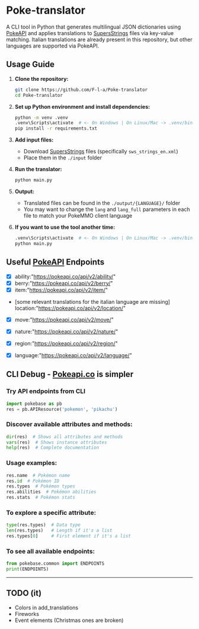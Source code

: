 # Poke-translator
A CLI tool in Python that generates multilingual JSON dictionaries using [PokeAPI](https://pokeapi.co) and applies translations to [SupersStrings](https://github.com/superworldsun/SupersStrings) files via key-value matching.
Italian translations are already present in this repository, but other languages are supported via PokeAPI.
## Usage Guide

1. **Clone the repository:**
   ```bash
   git clone https://github.com/F-l-a/Poke-translator
   cd Poke-translator
   ```

2. **Set up Python environment and install dependencies:**
   ```bash
   python -m venv .venv
   .venv\Scripts\activate  # <- On Windows | On Linux/Mac -> .venv/bin/activate
   pip install -r requirements.txt
   ```

3. **Add input files:**
   - Download [SupersStrings](https://github.com/superworldsun/SupersStrings) files (specifically `sws_strings_en.xml`)
   - Place them in the `./input` folder

4. **Run the translator:**
   ```bash
   python main.py
   ```

5. **Output:**
   - Translated files can be found in the `./output/{LANGUAGE}/` folder
   - You may want to change the `lang` and `lang_full` parameters in each file to match your PokeMMO client language

6. **If you want to use the tool another time:**
   ```bash
   .venv\Scripts\activate  # <- On Windows | On Linux/Mac -> .venv/bin/activate
   python main.py
   ```

## Useful [PokeAPI](https://pokeapi.co) Endpoints

- [x] ability:"https://pokeapi.co/api/v2/ability/"
- [x] berry:"https://pokeapi.co/api/v2/berry/"
- [x] item:"https://pokeapi.co/api/v2/item/"
- [some relevant translations for the italian language are missing] location:"https://pokeapi.co/api/v2/location/"
- [x] move:"https://pokeapi.co/api/v2/move/"
- [x] nature:"https://pokeapi.co/api/v2/nature/"
- [x] region:"https://pokeapi.co/api/v2/region/"
- [x] language:"https://pokeapi.co/api/v2/language/"


## CLI Debug - [Pokeapi.co](https://pokeapi.co) is simpler

### Try API endpoints from CLI
```python
import pokebase as pb
res = pb.APIResource('pokemon', 'pikachu')
```

### Discover available attributes and methods:
```python
dir(res)  # Shows all attributes and methods
vars(res)  # Shows instance attributes
help(res)  # Complete documentation
```

### Usage examples:
```python
res.name  # Pokémon name
res.id  # Pokémon ID  
res.types  # Pokémon types
res.abilities  # Pokémon abilities
res.stats  # Pokémon stats
```

### To explore a specific attribute:
```python
type(res.types)  # Data type
len(res.types)   # Length if it's a list
res.types[0]     # First element if it's a list
```

### To see all available endpoints:
```python
from pokebase.common import ENDPOINTS
print(ENDPOINTS)
```

***
## TODO (it)
- Colors in add_translations
- Fireworks
- Event elements (Christmas ones are broken)